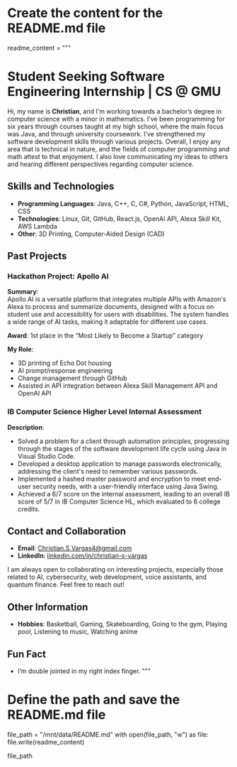 # Create the content for the README.md file
readme_content = """
# Student Seeking Software Engineering Internship | CS @ GMU

Hi, my name is **Christian**, and I'm working towards a bachelor’s degree in computer science with a minor in mathematics. I've been programming for six years through courses taught at my high school, where the main focus was Java, and through university coursework. I’ve strengthened my software development skills through various projects. Overall, I enjoy any area that is technical in nature, and the fields of computer programming and math attest to that enjoyment. I also love communicating my ideas to others and hearing different perspectives regarding computer science.

## Skills and Technologies
- **Programming Languages**: Java, C++, C, C#, Python, JavaScript, HTML, CSS
- **Technologies**: Linux, Git, GitHub, React.js, OpenAI API, Alexa Skill Kit, AWS Lambda
- **Other**: 3D Printing, Computer-Aided Design (CAD)

## Past Projects

### **Hackathon Project: Apollo AI**
**Summary**:  
Apollo AI is a versatile platform that integrates multiple APIs with Amazon's Alexa to process and summarize documents, designed with a focus on student use and accessibility for users with disabilities. The system handles a wide range of AI tasks, making it adaptable for different use cases.

**Award**: 1st place in the “Most Likely to Become a Startup” category

**My Role**:
- 3D printing of Echo Dot housing
- AI prompt/response engineering
- Change management through GitHub
- Assisted in API integration between Alexa Skill Management API and OpenAI API

### **IB Computer Science Higher Level Internal Assessment**
**Description**:  
- Solved a problem for a client through automation principles, progressing through the stages of the software development life cycle using Java in Visual Studio Code.
- Developed a desktop application to manage passwords electronically, addressing the client's need to remember various passwords.
- Implemented a hashed master password and encryption to meet end-user security needs, with a user-friendly interface using Java Swing.
- Achieved a 6/7 score on the internal assessment, leading to an overall IB score of 5/7 in IB Computer Science HL, which evaluated to 6 college credits.

## Contact and Collaboration
- **Email**: Christian.S.Vargas4@gmail.com
- **LinkedIn**: [linkedin.com/in/christian-s-vargas](https://www.linkedin.com/in/christian-s-vargas)
  
I am always open to collaborating on interesting projects, especially those related to AI, cybersecurity, web development, voice assistants, and quantum finance. Feel free to reach out!

## Other Information
- **Hobbies**: Basketball, Gaming, Skateboarding, Going to the gym, Playing pool, Listening to music, Watching anime

## Fun Fact
- I’m double jointed in my right index finger.
"""

# Define the path and save the README.md file
file_path = "/mnt/data/README.md"
with open(file_path, "w") as file:
    file.write(readme_content)

file_path
